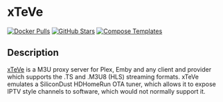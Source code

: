 # xTeVe

[![Docker Pulls](https://img.shields.io/docker/pulls/dnsforge/xteve?style=flat-square&color=607D8B&label=docker%20pulls&logo=docker)](https://hub.docker.com/r/dnsforge/xteve)
[![GitHub Stars](https://img.shields.io/github/stars/xteve-project/xTeVe?style=flat-square&color=607D8B&label=github%20stars&logo=github)](https://github.com/xteve-project/xTeVe)
[![Compose Templates](https://img.shields.io/static/v1?style=flat-square&color=607D8B&label=compose&message=templates)](https://github.com/GhostWriters/DockSTARTer/tree/master/compose/.apps/xteve)

## Description

[xTeVe](https://xteve.de/) is a M3U proxy server for Plex, Emby and any client and provider which supports the .TS and .M3U8 (HLS) streaming formats. xTeVe emulates a SiliconDust HDHomeRun OTA tuner, which allows it to expose IPTV style channels to software, which would not normally support it.
